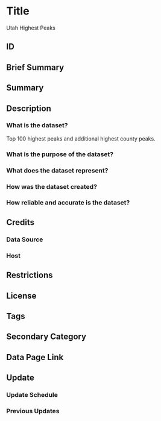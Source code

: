 # Title

Utah Highest Peaks

## ID

## Brief Summary

## Summary

## Description

### What is the dataset?

Top 100 highest peaks and additional highest county peaks.

### What is the purpose of the dataset?

### What does the dataset represent?

### How was the dataset created?

### How reliable and accurate is the dataset?

## Credits

### Data Source

### Host

## Restrictions

## License

## Tags

## Secondary Category

## Data Page Link

## Update

### Update Schedule

### Previous Updates
